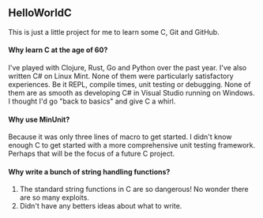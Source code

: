 ## HelloWorldC
This is just a little project for me to learn some C, Git and GitHub.

#### Why learn C at the age of 60?
I've played with Clojure, Rust, Go and Python over the past year. I've also written C# on Linux Mint. None of them were particularly satisfactory experiences. Be it REPL, compile times, unit testing or debugging. None of them are as smooth as developing C# in Visual Studio running on Windows. I thought I'd go "back to basics" and give C a whirl.

#### Why use MinUnit?
Because it was only three lines of macro to get started. I didn't know enough C to get started with a more comprehensive unit testing framework. Perhaps that will be the focus of a future C project.

#### Why write a bunch of string handling functions?
1. The standard string functions in C are so dangerous! No wonder there are so many exploits.
2. Didn't have any betters ideas about what to write.
